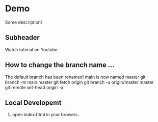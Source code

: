 # Demo



Some description!


## Subheader

Watch tutorial on Youtube.

## How to change the branch name ...
The default branch has been renamed!
main is now named master
git branch -m main master
git fetch origin
git branch -u origin/master master
git remote set-head origin -a

## Local Developemt
1. open index.html in your browers.